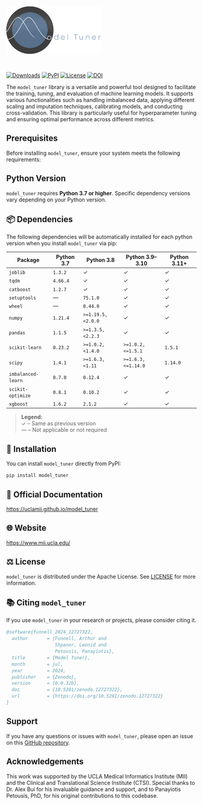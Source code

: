 <br>

<picture><img src="https://github.com/uclamii/model_tuner/blob/main/assets/modeltunersmaller.png?raw=true" width="250" style="border: none; outline: none; box-shadow: none;" oncontextmenu="return false;"></picture>

<br>

[![Downloads](https://pepy.tech/badge/model_tuner)](https://pepy.tech/project/model_tuner) [![PyPI](https://img.shields.io/pypi/v/model_tuner.svg)](https://pypi.org/project/model_tuner/) [![License](https://img.shields.io/badge/License-Apache_2.0-blue.svg)](https://opensource.org/licenses/Apache-2.0) [![DOI](https://zenodo.org/badge/DOI/10.5281/zenodo.12727322.svg)](https://doi.org/10.5281/zenodo.12727322)

The `model_tuner` library is a versatile and powerful tool designed to facilitate the training, tuning, and evaluation of machine learning models. It supports various functionalities such as handling imbalanced data, applying different scaling and imputation techniques, calibrating models, and conducting cross-validation. This library is particularly useful for hyperparameter tuning and ensuring optimal performance across different metrics.

## Prerequisites

Before installing `model_tuner`, ensure your system meets the following requirements:

## Python Version

`model_tuner` requires **Python 3.7 or higher**. Specific dependency versions vary depending on your Python version.

## 📦 Dependencies

The following dependencies will be automatically installed for each python version when you install `model_tuner` via pip:

| Package              | Python 3.7               | Python 3.8                | Python 3.9–3.10            | Python 3.11+         |
|----------------------|--------------------------|---------------------------|----------------------------|----------------------|
| `joblib`             | `1.3.2`                  | ✓                         | ✓                          | ✓                    |
| `tqdm`               | `4.66.4`                 | ✓                         | ✓                          | ✓                    |
| `catboost`           | `1.2.7`                  | ✓                         | ✓                          | ✓                    |
| `setuptools`         | —                        | `75.1.0`                  | ✓                          | ✓                    |
| `wheel`              | —                        | `0.44.0`                  | ✓                          | ✓                    |
| `numpy`              | `1.21.4`                 | `>=1.19.5,<2.0.0`         | ✓                          | ✓                    |
| `pandas`             | `1.1.5`                  | `>=1.3.5,<2.2.3`          | ✓                          | ✓                    |
| `scikit-learn`       | `0.23.2`                 | `>=1.0.2,<1.4.0`          | `>=1.0.2,<=1.5.1`          | `1.5.1`              |
| `scipy`              | `1.4.1`                  | `>=1.6.3,<1.11`           | `>=1.6.3,<=1.14.0`         | `1.14.0`             |
| `imbalanced-learn`   | `0.7.0`                  | `0.12.4`                  | ✓                          | ✓                    |
| `scikit-optimize`    | `0.8.1`                  | `0.10.2`                  | ✓                          | ✓                    |
| `xgboost`            | `1.6.2`                  | `2.1.2`                   | ✓                          | ✓                    |

> **Legend:**  
> ✓ – Same as previous version  
> — – Not applicable or not required


## 💾 Installation

You can install `model_tuner` directly from PyPI:

```bash
pip install model_tuner
```

## 📄 Official Documentation

https://uclamii.github.io/model_tuner

## 🌐 Website

https://www.mii.ucla.edu/

## ⚖️ License

`model_tuner` is distributed under the Apache License. See [LICENSE](https://github.com/uclamii/model_tuner?tab=Apache-2.0-1-ov-file) for more information.

## 📚 Citing `model_tuner`

If you use `model_tuner` in your research or projects, please consider citing it.

```bibtex
@software{funnell_2024_12727322,
  author       = {Funnell, Arthur and
                  Shpaner, Leonid and
                  Petousis, Panayiotis},
  title        = {Model Tuner},
  month        = jul,
  year         = 2024,
  publisher    = {Zenodo},
  version      = {0.0.32b},
  doi          = {10.5281/zenodo.12727322},
  url          = {https://doi.org/10.5281/zenodo.12727322}
}
```

## Support

If you have any questions or issues with `model_tuner`, please open an issue on this [GitHub repository](https://github.com/uclamii/model_tuner/).

## Acknowledgements

This work was supported by the UCLA Medical Informatics Institute (MII) and the Clinical and Translational Science Institute (CTSI). Special thanks to Dr. Alex Bui for his invaluable guidance and support, and to Panayiotis Petousis, PhD, for his original contributions to this codebase.
